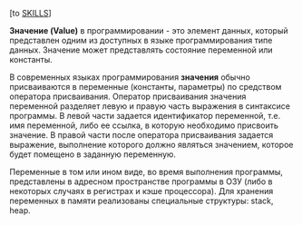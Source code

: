 \[to [SKILLS](/SKILLS.md)\]

**Значение (Value)** в программировании - это элемент данных, который представлен одним из доступных в языке программирования типе данных. Значение может представлять состояние переменной или константы.

В современных языках программирования **значения** обычно присваиваются в переменные (константы, параметры) по средством оператора присваивания.
Оператор присваивания значения переменной разделяет левую и правую часть выражения в синтаксисе программы. В левой части задается идентификатор переменной, т.е. имя переменной, либо ее ссылка, в которую необходимо присвоить значение. В правой части после оператора присваивания задается выражение, выполнение которого должно являться значением, которое будет помещено в заданную переменную. 

Переменные в том или ином виде, во время выполнения программы, представлены в адресном пространстве программы в ОЗУ (либо в некоторых случаях в регистрах и кэше процессора). Для хранения переменных в памяти реализованы специальные структуры: stack, heap.
